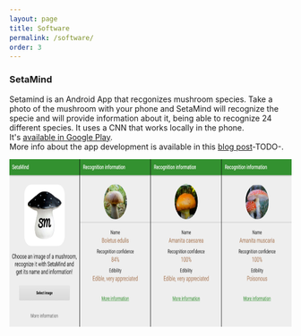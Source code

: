 ```yaml
---
layout: page
title: Software
permalink: /software/
order: 3
---
```


### SetaMind ###

Setamind is an Android App that recgonizes mushroom species. Take a photo of the mushroom with your phone and SetaMind will recognize the specie and will provide information about it, being able to recognize 24 different species. It uses a CNN that works locally in the phone.    
It's [available in Google Play](https://play.google.com/store/apps/details?id=gombru.setamind).  
More info about the app development is available in this [blog post](https://gombru.github.io/)-TODO-.

<div class="imgcap">
<img src="/assets/setamind/setamind.png" height="300">
</div>
